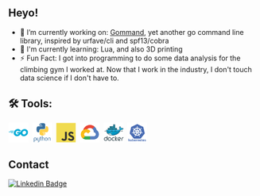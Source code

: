 ## Heyo!

- 🔭 I’m currently working on: [Gommand](https://github.com/jimmykodes/gommand), yet another go command line library, inspired by urfave/cli and spf13/cobra
- 🌱 I'm currently learning: Lua, and also 3D printing
- ⚡ Fun Fact: I got into programming to do some data analysis for the climbing gym I worked at. Now that I work in the industry, I don't touch data science if I don't have to.

## 🛠️ Tools:
<div>
  <img src="https://github.com/devicons/devicon/blob/55609aa5bd817ff167afce0d965585c92040787a/icons/go/go-original-wordmark.svg" title="Go" alt="Golang" width="40" height="40"/>&nbsp;
  <img src="https://github.com/devicons/devicon/blob/55609aa5bd817ff167afce0d965585c92040787a/icons/python/python-original-wordmark.svg" title="Python" alt="Python" width="40" height="40"/>&nbsp;
  <img src="https://github.com/devicons/devicon/blob/55609aa5bd817ff167afce0d965585c92040787a/icons/javascript/javascript-original.svg" title="Javascript" alt="Javascript" width="40" height="40"/>&nbsp;
  <img src="https://github.com/devicons/devicon/blob/55609aa5bd817ff167afce0d965585c92040787a/icons/googlecloud/googlecloud-original.svg" title="GCP" alt="Google Cloud" width="40" height="40"/>&nbsp;
  <img src="https://github.com/devicons/devicon/blob/55609aa5bd817ff167afce0d965585c92040787a/icons/docker/docker-original-wordmark.svg" title="Docker" alt="Docker" width="40" height="40"/>&nbsp;
  <img src="https://github.com/devicons/devicon/blob/55609aa5bd817ff167afce0d965585c92040787a/icons/kubernetes/kubernetes-plain-wordmark.svg" title="k8s" alt="Kubernetes" width="40" height="40"/>&nbsp;
</div>

## Contact
[![Linkedin Badge](https://img.shields.io/badge/-My%20LinkedIn-blue?style=flat&logo=Linkedin&logoColor=white)](https://www.linkedin.com/in/jimmy-keith-b266b3197/)
<!--
**jimmykodes/jimmykodes** is a ✨ _special_ ✨ repository because its `README.md` (this file) appears on your GitHub profile.

Here are some ideas to get you started:


- 🌱 I’m currently learning ...
- 👯 I’m looking to collaborate on ...
- 🤔 I’m looking for help with ...
- 💬 Ask me about ...
- 📫 How to reach me: ...
- 😄 Pronouns: ...

-->
